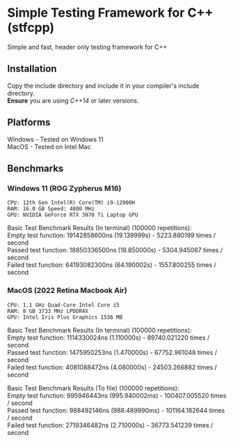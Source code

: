 # Simple Testing Framework for C++ (stfcpp)

Simple and fast, header only testing framework for C++ 

## Installation

Copy the include directory and include it in your compiler's include directory. \
**Ensure** you are using *C++14* or later versions. 

## Platforms

Windows - Tested on Windows 11 \
MacOS - Tested on Intel Mac 

## Benchmarks

### Windows 11 (ROG Zypherus M16)
    CPU: 12th Gen Intel(R) Core(TM) i9-12900H
    RAM: 16.0 GB Speed:	4800 MHz
    GPU: NVIDIA GeForce RTX 3070 Ti Laptop GPU

Basic Test Benchmark Results (In terminal) (100000 repetitions): \
Empty test function: 19142858600ns (19.139999s) - 5223.880199 times / second \
Passed test function: 18850336500ns (18.850000s) - 5304.945087 times / second \
Failed test function: 64193082300ns (64.190002s) - 1557.800255 times / second 

### MacOS (2022 Retina Macbook Air)
    CPU: 1.1 GHz Quad-Core Intel Core i5
    RAM: 8 GB 3733 MHz LPDDR4X
    GPU: Intel Iris Plus Graphics 1536 MB

Basic Test Benchmark Results (In terminal) (100000 repetitions): \
Empty test function: 1114330024ns (1.110000s) - 89740.021220 times / second \
Passed test function: 1475950253ns (1.470000s) - 67752.961048 times / second \
Failed test function: 4081088472ns (4.080000s) - 24503.266882 times / second 

Basic Test Benchmark Results (To file) (100000 repetitions): \
Empty test function: 995946443ns (995.940002ms) - 100407.005520 times / second \
Passed test function: 988492146ns (988.489990ms) - 101164.182644 times / second \
Failed test function: 2719346482ns (2.710000s) - 36773.541239 times / second 
